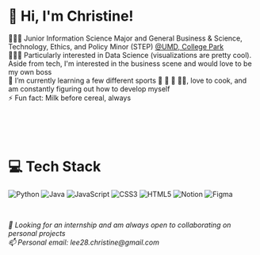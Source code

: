 # 👋 Hi, I'm Christine!
👩🏻‍🎓 Junior Information Science Major and General Business & Science, Technology, Ethics, and Policy Minor (STEP) [@UMD, College Park](https://umd.edu/)<br/>
👩🏻‍💻 Particularly interested in Data Science (visualizations are pretty cool). Aside from tech, I'm interested in the business scene and would love to be my own boss<br/>
💭 I’m currently learning a few different sports 🎾 🏐 🥒 🏃‍♀️, love to cook, and am constantly figuring out how to develop myself<br/>
⚡ Fun fact: Milk before cereal, always

<br/>
<br/>
<br/>

# 💻 Tech Stack
![Python](https://img.shields.io/badge/python-3670A0?style=for-the-badge&logo=python&logoColor=ffdd54)
![Java](https://img.shields.io/badge/java-%23ED8B00.svg?style=for-the-badge&logo=openjdk&logoColor=white)
![JavaScript](https://img.shields.io/badge/javascript-%23323330.svg?style=for-the-badge&logo=javascript&logoColor=%23F7DF1E)
![CSS3](https://img.shields.io/badge/css3-%231572B6.svg?style=for-the-badge&logo=css3&logoColor=white)
![HTML5](https://img.shields.io/badge/html5-%23E34F26.svg?style=for-the-badge&logo=html5&logoColor=white)
![Notion](https://img.shields.io/badge/Notion-%23000000.svg?style=for-the-badge&logo=notion&logoColor=white)
![Figma](https://img.shields.io/badge/figma-%23F24E1E.svg?style=for-the-badge&logo=figma&logoColor=white)

<br/>

_💞️ Looking for an internship and am always open to collaborating on personal projects<br/>
📫 Personal email: lee28.christine@gmail.com_


<!---
leechristinee/leechristinee is a ✨ special ✨ repository because its `README.md` (this file) appears on your GitHub profile.
You can click the Preview link to take a look at your changes.
--->
